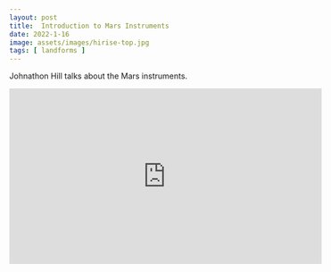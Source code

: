 ```yaml
---
layout: post
title:  Introduction to Mars Instruments
date: 2022-1-16
image: assets/images/hirise-top.jpg
tags: [ landforms ]
---
```


Johnathon Hill talks about the Mars instruments.

<iframe width="560" height="315" src="https://www.youtube.com/embed/Sx3yPhiZ_L4" title="YouTube video player" frameborder="0" allow="accelerometer; autoplay; clipboard-write; encrypted-media; gyroscope; picture-in-picture" allowfullscreen></iframe>